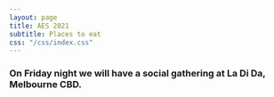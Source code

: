 ```yaml
---
layout: page
title: AES 2021
subtitle: Places to eat
css: "/css/index.css"
---
```

### On Friday night we will have a social gathering at La Di Da, Melbourne CBD.